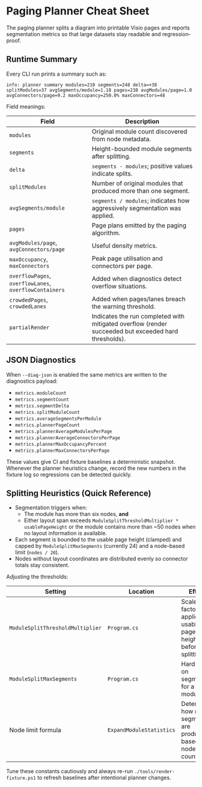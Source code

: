 # Paging Planner Cheat Sheet

The paging planner splits a diagram into printable Visio pages and reports
segmentation metrics so that large datasets stay readable and regression‐proof.

## Runtime Summary

Every CLI run prints a summary such as:

```
info: planner summary modules=210 segments=248 delta=+38 splitModules=37 avgSegments/module=1.18 pages=238 avgModules/page=1.0 avgConnectors/page=9.2 maxOccupancy=250.0% maxConnectors=48
```

Field meanings:

| Field | Description |
| --- | --- |
| `modules` | Original module count discovered from node metadata. |
| `segments` | Height-bounded module segments after splitting. |
| `delta` | `segments - modules`; positive values indicate splits. |
| `splitModules` | Number of original modules that produced more than one segment. |
| `avgSegments/module` | `segments / modules`; indicates how aggressively segmentation was applied. |
| `pages` | Page plans emitted by the paging algorithm. |
| `avgModules/page`, `avgConnectors/page` | Useful density metrics. |
| `maxOccupancy`, `maxConnectors` | Peak page utilisation and connectors per page. |
| `overflowPages`, `overflowLanes`, `overflowContainers` | Added when diagnostics detect overflow situations. |
| `crowdedPages`, `crowdedLanes` | Added when pages/lanes breach the warning threshold. |
| `partialRender` | Indicates the run completed with mitigated overflow (render succeeded but exceeded hard thresholds). |

## JSON Diagnostics

When `--diag-json` is enabled the same metrics are written to the diagnostics
payload:

- `metrics.moduleCount`
- `metrics.segmentCount`
- `metrics.segmentDelta`
- `metrics.splitModuleCount`
- `metrics.averageSegmentsPerModule`
- `metrics.plannerPageCount`
- `metrics.plannerAverageModulesPerPage`
- `metrics.plannerAverageConnectorsPerPage`
- `metrics.plannerMaxOccupancyPercent`
- `metrics.plannerMaxConnectorsPerPage`

These values give CI and fixture baselines a deterministic snapshot. Whenever
the planner heuristics change, record the new numbers in the fixture log so
regressions can be detected quickly.

## Splitting Heuristics (Quick Reference)

- Segmentation triggers when:
  - The module has more than six nodes, **and**
  - Either layout span exceeds `ModuleSplitThresholdMultiplier * usablePageHeight`
    or the module contains more than ~50 nodes when no layout information is available.
- Each segment is bounded to the usable page height (clamped) and capped by
  `ModuleSplitMaxSegments` (currently 24) and a node-based limit (`nodes / 20`).
- Nodes without layout coordinates are distributed evenly so connector totals stay consistent.

Adjusting the thresholds:

| Setting | Location | Effect |
| --- | --- | --- |
| `ModuleSplitThresholdMultiplier` | `Program.cs` | Scale factor applied to usable page height before splitting. |
| `ModuleSplitMaxSegments` | `Program.cs` | Hard cap on segments for a module. |
| Node limit formula | `ExpandModuleStatistics` | Determines how many segments are produced based on node count. |

Tune these constants cautiously and always re-run `./tools/render-fixture.ps1` to
refresh baselines after intentional planner changes.

